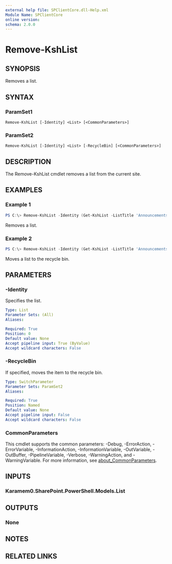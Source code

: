 ```yaml
---
external help file: SPClientCore.dll-Help.xml
Module Name: SPClientCore
online version:
schema: 2.0.0
---
```


# Remove-KshList

## SYNOPSIS
Removes a list.

## SYNTAX

### ParamSet1
```
Remove-KshList [-Identity] <List> [<CommonParameters>]
```

### ParamSet2
```
Remove-KshList [-Identity] <List> [-RecycleBin] [<CommonParameters>]
```

## DESCRIPTION
The Remove-KshList cmdlet removes a list from the current site.

## EXAMPLES

### Example 1
```powershell
PS C:\> Remove-KshList -Identity (Get-KshList -ListTitle 'Announcements')
```

Removes a list.

### Example 2
```powershell
PS C:\> Remove-KshList -Identity (Get-KshList -ListTitle 'Announcements') -RecycleBin
```

Moves a list to the recycle bin.

## PARAMETERS

### -Identity
Specifies the list.

```yaml
Type: List
Parameter Sets: (All)
Aliases:

Required: True
Position: 0
Default value: None
Accept pipeline input: True (ByValue)
Accept wildcard characters: False
```

### -RecycleBin
If specified, moves the item to the recycle bin.

```yaml
Type: SwitchParameter
Parameter Sets: ParamSet2
Aliases:

Required: True
Position: Named
Default value: None
Accept pipeline input: False
Accept wildcard characters: False
```

### CommonParameters
This cmdlet supports the common parameters: -Debug, -ErrorAction, -ErrorVariable, -InformationAction, -InformationVariable, -OutVariable, -OutBuffer, -PipelineVariable, -Verbose, -WarningAction, and -WarningVariable. For more information, see [about_CommonParameters](http://go.microsoft.com/fwlink/?LinkID=113216).

## INPUTS

### Karamem0.SharePoint.PowerShell.Models.List

## OUTPUTS

### None

## NOTES

## RELATED LINKS
